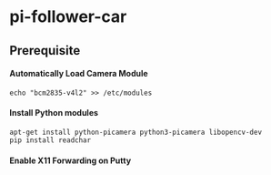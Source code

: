 # pi-follower-car

## Prerequisite

#### Automatically Load Camera Module

```shell-script
echo "bcm2835-v4l2" >> /etc/modules
```

#### Install Python modules

```shell-script
apt-get install python-picamera python3-picamera libopencv-dev
pip install readchar
```

#### Enable X11 Forwarding on Putty

